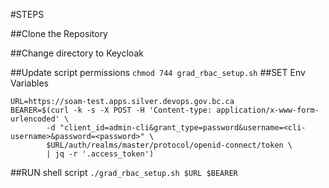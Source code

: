 #STEPS

##Clone the Repository

##Change directory to Keycloak

##Update script permissions
`chmod 744 grad_rbac_setup.sh`
##SET Env Variables
```
URL=https://soam-test.apps.silver.devops.gov.bc.ca
BEARER=$(curl -k -s -X POST -H 'Content-type: application/x-www-form-urlencoded' \
        -d "client_id=admin-cli&grant_type=password&username=<cli-username>&password=<password>" \
        $URL/auth/realms/master/protocol/openid-connect/token \
        | jq -r '.access_token')
```

##RUN shell script
`./grad_rbac_setup.sh $URL $BEARER`